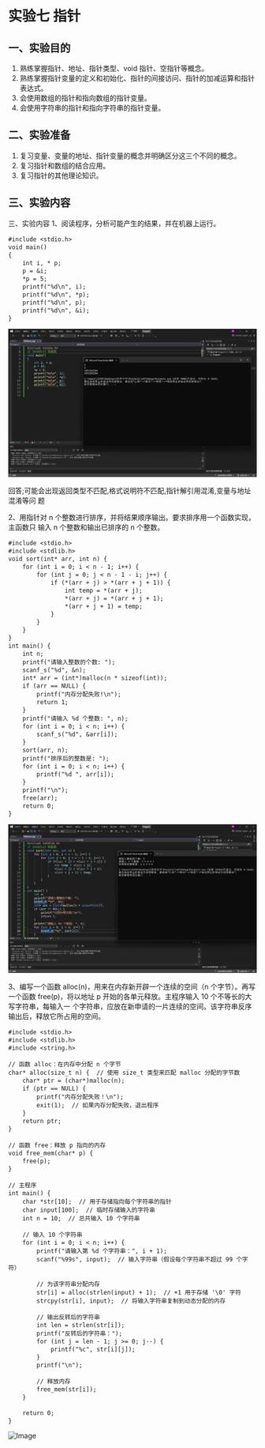 # 实验七 指针

## 一、实验目的
1. 熟练掌握指针、地址、指针类型、void 指针、空指针等概念。
2. 熟练掌握指针变量的定义和初始化、指针的间接访问、指针的加减运算和指针表达式。
3. 会使用数组的指针和指向数组的指针变量。
4. 会使用字符串的指针和指向字符串的指针变量。

## 二、实验准备
1. 复习变量、变量的地址、指针变量的概念并明确区分这三个不同的概念。
2. 复习指针和数组的结合应用。
3. 复习指针的其他理论知识。

## 三、实验内容
三、实验内容
1、阅读程序，分析可能产生的结果，并在机器上运行。

```
#include <stdio.h>
void main()
{
	int i, * p;
	p = &i;
	*p = 5;
	printf("%d\n", i);
	printf("%d\n", *p);
	printf("%d\n", p);
	printf("%d\n", &i);
}
```

![Image](image/ex7_1.png)

回答;可能会出现返回类型不匹配,格式说明符不匹配,指针解引用混淆,变量与地址混淆等问
题

2、用指针对 n 个整数进行排序，并将结果顺序输出。要求排序用一个函数实现，主函数只
输入 n 个整数和输出已排序的 n 个整数。

```
#include <stdio.h>
#include <stdlib.h>
void sort(int* arr, int n) {
    for (int i = 0; i < n - 1; i++) {
        for (int j = 0; j < n - 1 - i; j++) {
            if (*(arr + j) > *(arr + j + 1)) {
                int temp = *(arr + j);
                *(arr + j) = *(arr + j + 1);
                *(arr + j + 1) = temp;
            }
        }
    }
}
int main() {
    int n;
    printf("请输入整数的个数: ");
    scanf_s("%d", &n);
    int* arr = (int*)malloc(n * sizeof(int));
    if (arr == NULL) {
        printf("内存分配失败!\n");
        return 1;
    }
    printf("请输入 %d 个整数: ", n);
    for (int i = 0; i < n; i++) {
        scanf_s("%d", &arr[i]);
    }
    sort(arr, n);
    printf("排序后的整数是: ");
    for (int i = 0; i < n; i++) {
        printf("%d ", arr[i]);
    }
    printf("\n");
    free(arr);
    return 0;
}
```

![Image](image/ex7_2.png)

3、编写一个函数 alloc(n)，用来在内存新开辟一个连续的空间（n 个字节）。再写一个函数
free(p)，将以地址 p 开始的各单元释放。主程序输入 10 个不等长的大写字符串，每输入一
个字符串，应放在新申请的一片连续的空间。该字符串反序输出后，释放它所占用的空间。

```
#include <stdio.h>
#include <stdlib.h>
#include <string.h>

// 函数 alloc：在内存中分配 n 个字节
char* alloc(size_t n) {  // 使用 size_t 类型来匹配 malloc 分配的字节数
    char* ptr = (char*)malloc(n);
    if (ptr == NULL) {
        printf("内存分配失败！\n");
        exit(1);  // 如果内存分配失败，退出程序
    }
    return ptr;
}

// 函数 free：释放 p 指向的内存
void free_mem(char* p) {
    free(p);
}

// 主程序
int main() {
    char *str[10];  // 用于存储指向每个字符串的指针
    char input[100];  // 临时存储输入的字符串
    int n = 10;  // 总共输入 10 个字符串

    // 输入 10 个字符串
    for (int i = 0; i < n; i++) {
        printf("请输入第 %d 个字符串：", i + 1);
        scanf("%99s", input);  // 输入字符串（假设每个字符串不超过 99 个字符）

        // 为该字符串分配内存
        str[i] = alloc(strlen(input) + 1);  // +1 用于存储 '\0' 字符
        strcpy(str[i], input);  // 将输入字符串复制到动态分配的内存

        // 输出反转后的字符串
        int len = strlen(str[i]);
        printf("反转后的字符串：");
        for (int j = len - 1; j >= 0; j--) {
            printf("%c", str[i][j]);
        }
        printf("\n");

        // 释放内存
        free_mem(str[i]);
    }

    return 0;
}

```

![Image](image/ex7_3)
